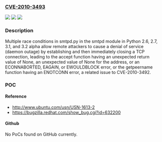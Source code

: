 ### [CVE-2010-3493](https://cve.mitre.org/cgi-bin/cvename.cgi?name=CVE-2010-3493)
![](https://img.shields.io/static/v1?label=Product&message=n%2Fa&color=blue)
![](https://img.shields.io/static/v1?label=Version&message=n%2Fa&color=blue)
![](https://img.shields.io/static/v1?label=Vulnerability&message=n%2Fa&color=brighgreen)

### Description

Multiple race conditions in smtpd.py in the smtpd module in Python 2.6, 2.7, 3.1, and 3.2 alpha allow remote attackers to cause a denial of service (daemon outage) by establishing and then immediately closing a TCP connection, leading to the accept function having an unexpected return value of None, an unexpected value of None for the address, or an ECONNABORTED, EAGAIN, or EWOULDBLOCK error, or the getpeername function having an ENOTCONN error, a related issue to CVE-2010-3492.

### POC

#### Reference
- http://www.ubuntu.com/usn/USN-1613-2
- https://bugzilla.redhat.com/show_bug.cgi?id=632200

#### Github
No PoCs found on GitHub currently.

